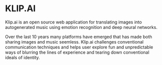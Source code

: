 # KLIP.AI
Klip.ai is an open source web application for translating images into autogenerated music using emotion recognition and deep neural networks.

Over the last 10 years many platforms have emerged that has made both sharing images and music seemless. Klip.ai challenges conventional communication techniques and helps user explore fun and unpredictable ways of blurring the lines of experience and tearing down conventional ideals of identity.


